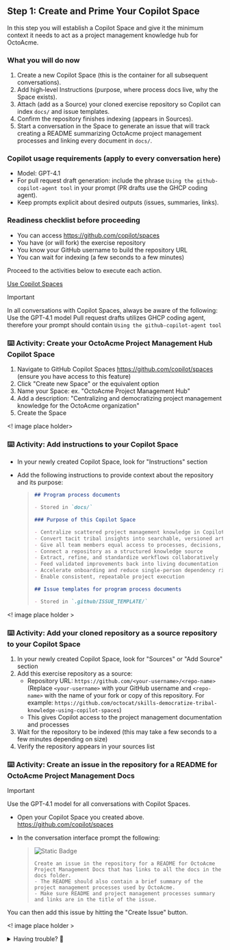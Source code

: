 ## Step 1: Create and Prime Your Copilot Space

In this step you will establish a Copilot Space and give it the minimum context it needs to act as a project management knowledge hub for OctoAcme.

### What you will do now

1. Create a new Copilot Space (this is the container for all subsequent conversations).
2. Add high‑level Instructions (purpose, where process docs live, why the Space exists).
3. Attach (add as a Source) your cloned exercise repository so Copilot can index `docs/` and issue templates.
4. Confirm the repository finishes indexing (appears in Sources).
5. Start a conversation in the Space to generate an issue that will track creating a README summarizing OctoAcme project management processes and linking every document in `docs/`.

### Copilot usage requirements (apply to every conversation here)

- Model: GPT-4.1
- For pull request draft generation: include the phrase `Using the github-copilot-agent tool` in your prompt (PR drafts use the GHCP coding agent).
- Keep prompts explicit about desired outputs (issues, summaries, links).

### Readiness checklist before proceeding

- You can access https://github.com/copilot/spaces
- You have (or will fork) the exercise repository
- You know your GitHub username to build the repository URL
- You can wait for indexing (a few seconds to a few minutes)

Proceed to the activities below to execute each action.

[Use Copilot Spaces](https://docs.github.com/en/copilot/how-tos/provide-context/use-copilot-spaces/)

> [!IMPORTANT]
> In all conversations with Copilot Spaces, always be aware of the following:
> Use the GPT-4.1 model
> Pull request drafts utilizes GHCP coding agent, therefore your prompt should contain `Using the github-copilot-agent tool`

### ⌨️ Activity: Create your OctoAcme Project Management Hub Copilot Space

1. Navigate to GitHub Copilot Spaces https://github.com/copilot/spaces (ensure you have access to this feature)
1. Click "Create new Space" or the equivalent option
1. Name your Space: ex. "OctoAcme Project Management Hub"
1. Add a description: "Centralizing and democratizing project management knowledge for the OctoAcme organization"
1. Create the Space

<! image place holder>

### ⌨️ Activity: Add instructions to your Copilot Space

- In your newly created Copilot Space, look for "Instructions" section
- Add the following instructions to provide context about the repository and its purpose:

   > ```markdown
   > ## Program process documents
   >
   > - Stored in `docs/`
   >
   > ### Purpose of this Copilot Space
   >
   > - Centralize scattered project management knowledge in Copilot Spaces
   > - Convert tacit tribal insights into searchable, versioned artifacts
   > - Give all team members equal access to processes, decisions, and rationale
   > - Connect a repository as a structured knowledge source
   > - Extract, refine, and standardize workflows collaboratively
   > - Feed validated improvements back into living documentation
   > - Accelerate onboarding and reduce single-person dependency risk
   > - Enable consistent, repeatable project execution
   >
   > ## Issue templates for program process documents
   >
   > - Stored in `.github/ISSUE_TEMPLATE/`
   > ```

<! image place holder >

### ⌨️ Activity: Add your cloned repository as a source repository to your Copilot Space

1. In your newly created Copilot Space, look for "Sources" or "Add Source" section
1. Add this exercise repository as a source:
   - Repository URL: `https://github.com/<your-username>/<repo-name>`  
     (Replace `<your-username>` with your GitHub username and `<repo-name>` with the name of your fork or copy of this repository. For example: `https://github.com/octocat/skills-democratize-tribal-knowledge-using-copilot-spaces`)
   - This gives Copilot access to the project management documentation and processes
1. Wait for the repository to be indexed (this may take a few seconds to a few minutes depending on size)
1. Verify the repository appears in your sources list

### ⌨️ Activity: Create an issue in the repository for a README for OctoAcme Project Management Docs

> [!IMPORTANT]
> Use the GPT-4.1 model for all conversations with Copilot Spaces.

- Open your Copilot Space you created above. https://github.com/copilot/spaces
- In the conversation interface prompt the following:

   > ![Static Badge](https://img.shields.io/badge/-Prompt-text?style=social&logo=github%20copilot)
   >
   > ```prompt
   > Create an issue in the repository for a README for OctoAcme Project Management Docs that has links to all the docs in the docs folder.
   > - The README should also contain a brief summary of the project management processes used by OctoAcme.
   > - Make sure README and project management processes summary and links are in the title of the issue.
   > ```

You can then add this issue by hitting the "Create Issue" button.

<! image place holder >

<details>
<summary>Having trouble? 🤷</summary><br/>

- Make sure you have access to GitHub Copilot Spaces (currently in beta/limited access)
- The repository should be publicly accessible for Copilot to index it
- If you can't access Copilot Spaces, you can continue by manually exploring the repository structure and documentation
- Repository indexing can take 5-10 minutes depending on size

</details>
